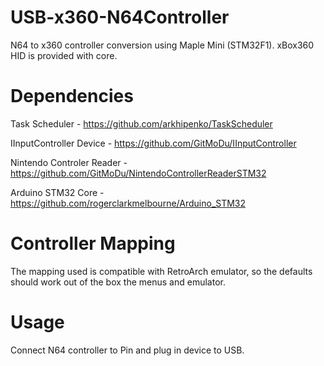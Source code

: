 # USB-x360-N64Controller
N64 to x360 controller conversion using Maple Mini (STM32F1).
xBox360 HID is provided with core.

# Dependencies
Task Scheduler - https://github.com/arkhipenko/TaskScheduler

IInputController Device - https://github.com/GitMoDu/IInputController

Nintendo Controler Reader - https://github.com/GitMoDu/NintendoControllerReaderSTM32

Arduino STM32 Core - https://github.com/rogerclarkmelbourne/Arduino_STM32



# Controller Mapping
The mapping used is compatible with RetroArch emulator, so the defaults should work out of the box the menus and emulator.

# Usage
Connect N64 controller to Pin and plug in device to USB.

